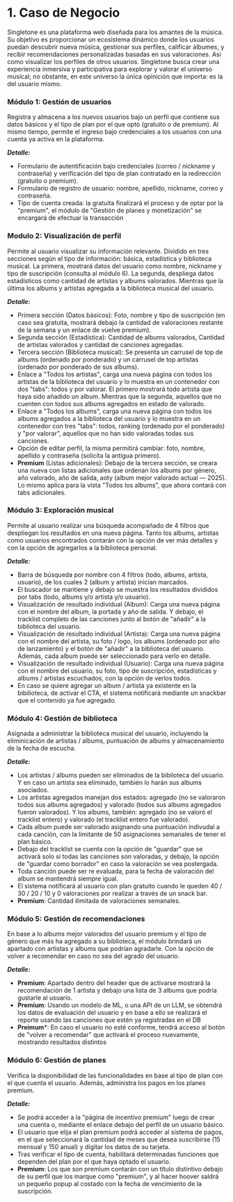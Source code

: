 # 1. Caso de Negocio

Singletone es una plataforma web diseñada para los amantes de la música. Su objetivo es proporcionar un ecosistema dinámico donde los usuarios puedan descubrir nueva música, gestionar sus perfiles, calificar álbumes, y recibir recomendaciones personalizadas basadas en sus valoraciones. Así como visualizar los perfiles de otros usuarios. Singletone busca crear una experiencia inmersiva y participativa para explorar y valorar el universo musical; no obstante, en este universo la única opinición que importa: es la del usuario mismo.

### Módulo 1: Gestión de usuarios
Registra y almacena a los nuevos usuarios bajo un perfil que contiene sus datos básicos y el tipo de plan por el que optó (gratuito o de premium). Al mismo tiempo, permite el ingreso bajo credenciales a los usuarios con una cuenta ya activa en la plataforma.

***Detalle:***
- Formulario de autentificación bajo credenciales (correo / nickname y contraseña) y verificación del tipo de plan contratado en la redirección (gratuito o premium).
- Formulario de registro de usuario: nombre, apellido, nickname, correo y contraseña.
- Tipo de cuenta creada: la gratuita finalizará el proceso y de optar por la "premium", el módulo de "Gestión de planes y monetización" se encargará de efectuar la transacción

### Modulo 2: Visualización de perfil
Permite al usuario visualizar su información relevante. Dividido en tres secciones según el tipo de información: básica, estadística y biblioteca musical. La primera, mostrará datos del usuario como nombre, nickname y tipo de suscripción (consulta al módulo 6). La segunda, despliega datos estadísticos como cantidad de artistas y albums valorados. Mientras que la última los albums y artistas agregada a la biblioteca musical del usuario.

***Detalle:***
- Primera sección (Datos básicos): Foto, nombre y tipo de suscripción (en caso sea gratuita, mostrará debajo la cantidad de valoraciones restante de la semana y un enlace de vúelve premium).
- Segunda sección (Estadística): Cantidad de albums valorados, Cantidad de artistas valorados y cantidad de canciones agregadas.
- Tercera sección (Biblioteca musical): Se presenta un carrusel de top de albums (ordenado por ponderado) y un carrusel de top artistas (ordenado por ponderado de sus albums).
-  Enlace a "Todos los artistas", carga una nueva página con todos los artistas de la biblioteca del usuario y lo muestra en un contenedor con dos "tabs": todos y por valorar. El primero mostrará todo artista que haya sido añadido un album. Mientras que la segunda, aquellos que no cuenten con todos sus albums agregados en estado de valorado.
- Enlace a "Todos los albums", carga una nueva página con todos los albums agregados a la biblioteca del usuario y lo muestra en un contenedor con tres "tabs": todos, ranking (ordenado por el ponderado) y "por valorar", aquellos que no han sido valoradas todas sus canciones.
- Opción de editar perfil, la misma permitirá cambiar: foto, nombre, apellido y contraseña (solicita la antigua primero).
- **Premium** (Listas adicionales): Debajo de la tercera sección, se creara una nueva con listas adicionales que ordenan los albums por género, año valorado, año de salida, aoty (album mejor valorado actual — 2025). Lo mismo aplica para la vista "Todos los albums", que ahora contará con tabs adicionales.

### Módulo 3: Exploración musical
Permite al usuario realizar una búsqueda acompañado de 4 filtros que despliegan los resultados en una nueva página. Tanto los albums, artistas como usuarios encontrados contarán con la opción de ver más detalles y con la opción de agregarlos a la biblioteca personal.

***Detalle:***
- Barra de búsqueda por nombre con 4 filtros (todo, albums, artista, usuario), de los cuales 2 (album y artista) inician marcados.
- El buscador se mantiene y debajo se muestra los resultados divididos por tabs (todo, albums y/o artista y/o usuario).
- Visualización de resultado individual (Album): Carga una nueva página con el nombre del album, la portada y año de salida. Y debajo, el tracklist completo de las canciones junto al botón de "añadir" a la biblioteca del usuario.
- Visualización de resultado individual (Artista): Carga una nueva página con el nombre del artista, su foto / logo, los albums (ordenado por año de lanzamiento) y el botón de "añadir" a la biblioteca del usuario. Además, cada album puede ser seleccionado para verlo en detalle.
- Visualización de resultado individual (Usuario): Carga una nueva página con el nombre del usuario, su foto, tipo de suscripción, estadísticas y albums / artistas escuchados, con la opción de verlos todos.
- En caso se quiere agregar un album / artista ya existente en la bibilioteca, de activar el CTA, el sistema notificará mediante un snackbar que el  contenido ya fue agregado.

### Módulo 4: Gestión de biblioteca
Asignada a administrar la biblioteca musical del usuario, incluyendo la eliminicación de artistas / albums, puntuación de albums y almacenamiento de la fecha de escucha.

***Detalle:***
- Los artistas / albums pueden ser eliminados de la bibiloteca del usuario. Y en caso un artista sea eliminado, también lo harán sus albums asociados.
- Los artistas agregados manejan dos estados: agregado (no se valoraron todos sus albums agregados) y valorado (todos sus albums agregados fueron valorados). Y los albums, también: agregado (no se valoró el tracklist entero) y valorado (el tracklist entero fue valorado).
- Cada album puede ser valorado asignando una puntuación indivudal a cada canción, con la limitante de 50 asignaciones semanales de tener el plan básico.
- Debajo del tracklist se cuenta con la opción de "guardar" que se activará solo si todas las canciones son valoradas, y debajo, la opción de "guardar como borrador" en caso la valoración se vea postergada.
- Toda canción puede ser re evaluada, para la fecha de valoración del album se mantendrá siempre igual.
- El sistema notificará al usuario con plan gratuito cuando le queden 40 / 30 / 20 / 10 y 0 valoraciones por realizar a través de un snack bar.
- **Premium**: Cantidad ilimitada de valoraciones semanales.

### Módulo 5: Gestión de recomendaciones
En base a lo albums mejor valorados del usuario premium y el tipo de género que más ha agregado a su biblioteca, el módulo brindará un apartado con artistas y albums que podrían agradarle. Con la opción de volver a recomendar en caso no sea del agrado del usuario.

***Detalle:***
- **Premium**: Apartado dentro del header que de activarse mostrará la recomendación de 1 artista y debajo una lista de 3 albums que podría gustarle al usuario.
- **Premium**: Usando un modelo de ML, o una API de un LLM, se obtendrá los datos de evaluación del usuario y en base a ello se realizará el reporte usando las canciones que estén ya registradas en el DB
- **Preimum***: En caso el usuario no esté conforme, tendrá acceso al botón de "volver a recomendar" que activará el proceso nuevamente, mostrando resultados distintos


###  Módulo 6: Gestión de planes
Verifica la disponibilidad de las funcionalidades en base al tipo de plan con el que cuenta el usuario. Además, administra los pagos en los planes premium.

***Detalle:***
- Se podrá acceder a la "página de incentivo premium" luego de crear una cuenta o, mediante el enlace debajo del perfil de un usuario básico.
- El usuario que elija el plan premium podrá acceder al sistema de pagos, en el que seleccionará la cantidad de meses que desea suscribirse (15 mensual y 150 anual) y digitar los datos de su tarjeta.
- Tras verificar el tipo de cuenta, habilitará determinadas funciones que dependen del plan por el que haya optado el usuario.
- **Premium**: Los que son premium contarán con un título distintivo debajo de su perfil que los marque como "premium", y al hacer hoover saldrá un pequeño popup al costado con la fecha de vencimiento de la suscripción.